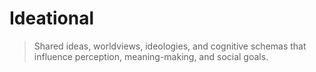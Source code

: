 # Ideational

> Shared ideas, worldviews, ideologies, and cognitive schemas that influence perception, meaning-making, and social goals.
